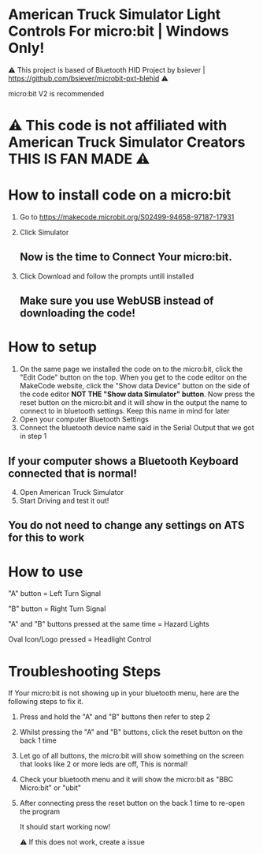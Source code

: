 # American Truck Simulator Light Controls For micro:bit | Windows Only!
  ⚠️ This project is based of Bluetooth HID Project by bsiever | https://github.com/bsiever/microbit-pxt-blehid ⚠️

micro:bit V2 is recommended 

# ⚠️ This code is not affiliated with American Truck Simulator Creators THIS IS FAN MADE ⚠️

# How to install code on a micro:bit
 1. Go to https://makecode.microbit.org/S02499-94658-97187-17931
 2. Click Simulator

     ## Now is the time to Connect Your micro:bit.

 4. Click Download and follow the prompts untill installed
    ## Make sure you use WebUSB instead of downloading the code!

# How to setup
 1. On the same page we installed the code on to the micro:bit, click the "Edit Code" button on the top. When you get to the code editor on the MakeCode website, click the "Show data Device" button on the side of the code editor **NOT THE "Show data Simulator" button**. Now press the reset button on the micro:bit and it will show in the output the name to connect to in bluetooth settings. Keep this name in mind for later
 2. Open your computer Bluetooth Settings 
 3. Connect the bluetooth device name said in the Serial Output that we got in step 1
## If your computer shows a Bluetooth Keyboard connected that is normal!
 4. Open American Truck Simulator
 5. Start Driving and test it out!
## You do not need to change any settings on ATS for this to work

# How to use
 
 "A" button = Left Turn Signal
 
 "B" button = Right Turn Signal
 
 "A" and "B" buttons pressed at the same time = Hazard Lights
 
 Oval Icon/Logo pressed = Headlight Control

 # Troubleshooting Steps
  
   If Your micro:bit is not showing up in your bluetooth menu, here are the following steps to fix it.

   1. Press and hold the "A" and "B" buttons then refer to step 2
   2. Whilst pressing the "A" and "B" buttons, click the reset button on the back 1 time
   3. Let go of all buttons, the micro:bit will show something on the screen that looks like 2 or more leds are off, This is normal!
   4. Check your bluetooth menu and it will show the micro:bit as "BBC Micro:bit" or "ubit"
   5. After connecting press the reset button on the back 1 time to re-open the program

      It should start working now!

      ⚠️ If this does not work, create a issue
